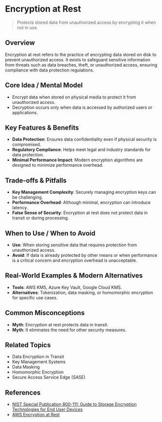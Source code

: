 # Encryption at Rest

> Protects stored data from unauthorized access by encrypting it when not in use.

## Overview
Encryption at rest refers to the practice of encrypting data stored on disk to prevent unauthorized access. It exists to safeguard sensitive information from threats such as data breaches, theft, or unauthorized access, ensuring compliance with data protection regulations.

## Core Idea / Mental Model
- Encrypt data when stored on physical media to protect it from unauthorized access.
- Decryption occurs only when data is accessed by authorized users or applications.

## Key Features & Benefits
- **Data Protection**: Ensures data confidentiality even if physical security is compromised.
- **Regulatory Compliance**: Helps meet legal and industry standards for data protection.
- **Minimal Performance Impact**: Modern encryption algorithms are designed to minimize performance overhead.

## Trade-offs & Pitfalls
- **Key Management Complexity**: Securely managing encryption keys can be challenging.
- **Performance Overhead**: Although minimal, encryption can introduce latency.
- **False Sense of Security**: Encryption at rest does not protect data in transit or during processing.

## When to Use / When to Avoid
- **Use**: When storing sensitive data that requires protection from unauthorized access.
- **Avoid**: If data is already protected by other means or when performance is a critical concern and encryption overhead is unacceptable.

## Real-World Examples & Modern Alternatives
- **Tools**: AWS KMS, Azure Key Vault, Google Cloud KMS.
- **Alternatives**: Tokenization, data masking, or homomorphic encryption for specific use cases.

## Common Misconceptions
- **Myth**: Encryption at rest protects data in transit.
- **Myth**: It eliminates the need for other security measures.

## Related Topics
- Data Encryption in Transit
- Key Management Systems
- Data Masking
- Homomorphic Encryption
- Secure Access Service Edge (SASE)

## References
- [NIST Special Publication 800-111: Guide to Storage Encryption Technologies for End User Devices](https://nvlpubs.nist.gov/nistpubs/Legacy/SP/nistspecialpublication800-111.pdf)  
- [AWS Encryption at Rest](https://aws.amazon.com/blogs/security/how-to-protect-data-at-rest-with-encryption/)